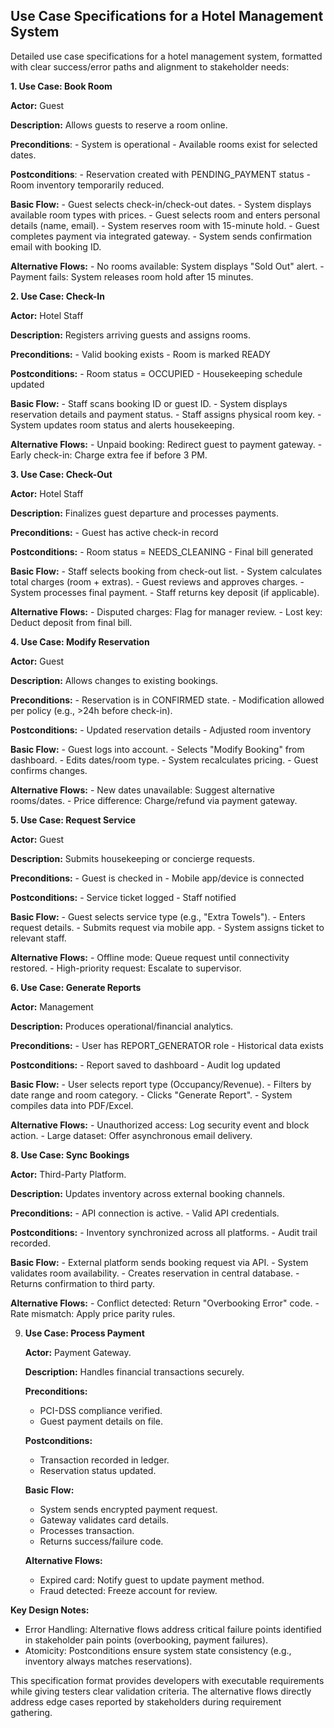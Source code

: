 ## Use Case Specifications for a Hotel Management System

Detailed use case specifications for a hotel management system, formatted with clear success/error paths and alignment to stakeholder needs:

**1. Use Case: Book Room**
    
   **Actor:** Guest
   
   **Description:** Allows guests to reserve a room online.
   
   **Preconditions**:
    - System is operational
    - Available rooms exist for selected dates.
     
   **Postconditions**:
    - Reservation created with PENDING_PAYMENT status
    - Room inventory temporarily reduced.
     
   **Basic Flow:**
    - Guest selects check-in/check-out dates.
    - System displays available room types with prices.
    - Guest selects room and enters personal details (name, email).
    - System reserves room with 15-minute hold.
    - Guest completes payment via integrated gateway.
    - System sends confirmation email with booking ID.
     
   **Alternative Flows:**
     - No rooms available: System displays "Sold Out" alert.
     - Payment fails: System releases room hold after 15 minutes.

**2. Use Case: Check-In**
   
   **Actor:** Hotel Staff
   
   **Description:** Registers arriving guests and assigns rooms.
   
   **Preconditions:**
     - Valid booking exists
     - Room is marked READY
     
   **Postconditions:**
     - Room status = OCCUPIED
     - Housekeeping schedule updated
     
   **Basic Flow:**
      - Staff scans booking ID or guest ID.
      - System displays reservation details and payment status.
      - Staff assigns physical room key.
      - System updates room status and alerts housekeeping.
      
   **Alternative Flows:**
      - Unpaid booking: Redirect guest to payment gateway.
      - Early check-in: Charge extra fee if before 3 PM.

**3. Use Case: Check-Out**
   
   **Actor:** Hotel Staff
   
   **Description:** Finalizes guest departure and processes payments.
   
   **Preconditions:**
      - Guest has active check-in record

   **Postconditions:**
      - Room status = NEEDS_CLEANING
      - Final bill generated

   **Basic Flow:**
      - Staff selects booking from check-out list.
      - System calculates total charges (room + extras).
      - Guest reviews and approves charges.
      - System processes final payment.
      - Staff returns key deposit (if applicable).
      
   **Alternative Flows:**
      - Disputed charges: Flag for manager review.
      - Lost key: Deduct deposit from final bill.

**4. Use Case: Modify Reservation**
   
   **Actor:** Guest
   
   **Description:** Allows changes to existing bookings.
   
   **Preconditions:**
      - Reservation is in CONFIRMED state.
      - Modification allowed per policy (e.g., >24h before check-in).

   **Postconditions:**
      - Updated reservation details
      - Adjusted room inventory

   **Basic Flow:**
      - Guest logs into account.
      - Selects "Modify Booking" from dashboard.
      - Edits dates/room type.
      - System recalculates pricing.
      - Guest confirms changes.

   **Alternative Flows:**
      - New dates unavailable: Suggest alternative rooms/dates.
      - Price difference: Charge/refund via payment gateway.

**5. Use Case: Request Service**
   
   **Actor:** Guest
   
   **Description:** Submits housekeeping or concierge requests.
   
   **Preconditions:**
      - Guest is checked in
      - Mobile app/device is connected

   **Postconditions:**
      - Service ticket logged
      - Staff notified

   **Basic Flow:**
      - Guest selects service type (e.g., "Extra Towels").
      - Enters request details.
      - Submits request via mobile app.
      - System assigns ticket to relevant staff.

   **Alternative Flows:**
      - Offline mode: Queue request until connectivity restored.
      - High-priority request: Escalate to supervisor.

**6. Use Case: Generate Reports**
   
   **Actor:** Management
   
   **Description:** Produces operational/financial analytics.
   
   **Preconditions:**
      - User has REPORT_GENERATOR role
      - Historical data exists

   **Postconditions:**
      - Report saved to dashboard
      - Audit log updated

   **Basic Flow:**
      - User selects report type (Occupancy/Revenue).
      - Filters by date range and room category.
      - Clicks "Generate Report".
      - System compiles data into PDF/Excel.

   **Alternative Flows:**
      - Unauthorized access: Log security event and block action.
      - Large dataset: Offer asynchronous email delivery.

**8. Use Case: Sync Bookings**
   
   **Actor:** Third-Party Platform.
   
   **Description:** Updates inventory across external booking channels.
   
   **Preconditions:**
      - API connection is active.
      - Valid API credentials.
      
   **Postconditions:**
      - Inventory synchronized across all platforms.
      - Audit trail recorded.
      
   **Basic Flow:**
      - External platform sends booking request via API.
      - System validates room availability.
      - Creates reservation in central database.
      - Returns confirmation to third party.
      
   **Alternative Flows:**
      - Conflict detected: Return "Overbooking Error" code.
      - Rate mismatch: Apply price parity rules.

9. **Use Case: Process Payment**

   **Actor:** Payment Gateway.
    
   **Description:** Handles financial transactions securely.
    
   **Preconditions:**
      - PCI-DSS compliance verified.
      - Guest payment details on file.
      
   **Postconditions:**
      - Transaction recorded in ledger.
      - Reservation status updated.
      
   **Basic Flow:**
      - System sends encrypted payment request.
      - Gateway validates card details.
      - Processes transaction.
      - Returns success/failure code.
      
   **Alternative Flows:**
      - Expired card: Notify guest to update payment method.
      - Fraud detected: Freeze account for review.

**Key Design Notes:**
- Error Handling: Alternative flows address critical failure points identified in stakeholder pain points (overbooking, payment failures).
- Atomicity: Postconditions ensure system state consistency (e.g., inventory always matches reservations).

This specification format provides developers with executable requirements while giving testers clear validation criteria. 
The alternative flows directly address edge cases reported by stakeholders during requirement gathering.
